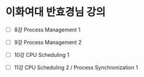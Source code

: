 # 이화여대 반효경님 강의

- [ ] 8강 Process Management 1
- [ ] 9강 Process Management 2
- [ ] 10강 CPU Scheduling 1
- [ ] 11강 CPU Scheduling 2 / Process Synchronization 1

